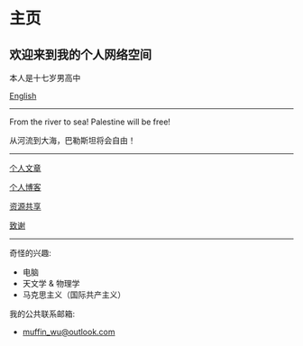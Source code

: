 # 主页

## 欢迎来到我的个人网络空间

本人是十七岁男高中

[English](index_en.md)

---

From the river to sea!
Palestine will be free!

从河流到大海，巴勒斯坦将会自由！

---

[个人文章](article/index.md)

[个人博客](blog/index.md)

[资源共享](resourse/index.md)

[致谢](thank.md)

---

奇怪的兴趣:
- 电脑
- 天文学 & 物理学
- 马克思主义（国际共产主义）

我的公共联系邮箱:
- <muffin_wu@outlook.com>